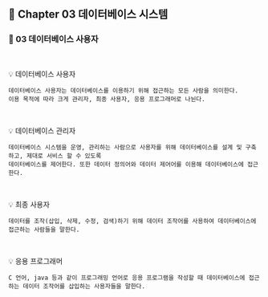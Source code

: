 ## 📒 Chapter 03 데이터베이스 시스템
### 📗 03 데이터베이스 사용자
</br>

💡 데이터베이스 사용자

    데이터베이스 사용자는 데이터베이스를 이용하기 위해 접근하는 모든 사람을 의미한다. 
    이용 목적에 따라 크게 관리자, 최종 사용자, 응용 프로그래머로 나뉜다.
</br>

💡 데이터베이스 관리자
  
    데이터베이스 시스템을 운영, 관리하는 사람으로 사용자를 위해 데이터베이스를 설계 및 구축하고, 제대로 서비스 할 수 있도록 
    데이터베이스를 제어한다. 또한 데이터 정의어와 데이터 제어어를 이용해 데이터베이스에 접근한다.
 </br>   

💡 최종 사용자

    데이터를 조작(삽입, 삭제, 수정, 검색)하기 위해 데이터 조작어를 사용하여 데이터베이스에 접근하는 사람들을 말한다.
</br>

💡 응용 프로그래머

    C 언어, java 등과 같이 프로그래밍 언어로 응용 프로그램을 작성할 때 데이터베이스에 접근하는 데이터 조작어를 삽입하는 사용자들을 말한다.
</br>
